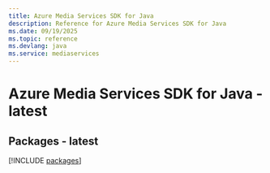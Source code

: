 ```yaml
---
title: Azure Media Services SDK for Java
description: Reference for Azure Media Services SDK for Java
ms.date: 09/19/2025
ms.topic: reference
ms.devlang: java
ms.service: mediaservices
---
```

# Azure Media Services SDK for Java - latest
## Packages - latest
[!INCLUDE [packages](media-services-index.md)]